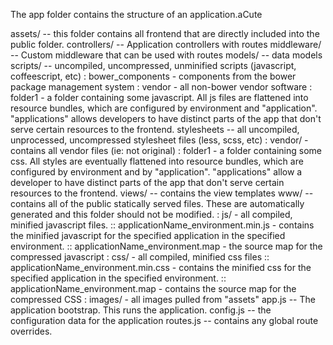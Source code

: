 The app folder contains the structure of an application.aCute

assets/ -- this folder contains all frontend that are directly included into the public folder.
controllers/ -- Application controllers with routes
middleware/ -- Custom middleware that can be used with routes
models/ -- data models
scripts/ -- uncompiled, uncompressed, unminified scripts (javascript, coffeescript, etc)
    : bower_components - components from the bower package management system
    : vendor - all non-bower vendor software
    : folder1 - a folder containing some javascript.  All js files are flattened into
                resource bundles, which are configured by environment and "application".
                "applications" allows developers to have distinct parts of the app that don't
                serve certain resources to the frontend.
stylesheets -- all uncompiled, unprocessed, uncompressed stylesheet files (less, scss, etc)
    : vendor/ - contains all vendor files (ie: not original)
    : folder1 - a folder containing some css.  All styles are eventually flattened into
                resource bundles, which are configured by environment and by "application".
                "applications" allow a developer to have distinct parts of the app that don't
                serve certain resources to the frontend.
views/ -- contains the view templates
www/ -- contains all of the public statically served files.  These are automatically generated
        and this folder should not be modified.
    : js/ - all compiled, minified javascript files.
    :: applicationName_environment.min.js - contains the minified javascript for the specified application in the specified environment.
    :: applicationName_environment.map - the source map for the compressed javascript
    : css/ - all compiled, minified css files
    :: applicationName_environment.min.css - contains the minified css for the specified application in the specified environment.
    :: applicationName_environment.map - contains the source map for the compressed CSS
    : images/ - all images pulled from "assets"
app.js -- The application bootstrap.  This runs the application.
config.js -- the configuration data for the application
routes.js -- contains any global route overrides.
